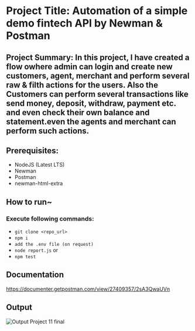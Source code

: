# Project Title: Automation of a simple demo fintech API by Newman & Postman

## Project Summary: In this project, I have created a flow owhere admin can login and create new customers, agent, merchant and perform several raw & filth actions for the users. Also the Customers can perform several transactions like send money, deposit, withdraw, payment etc. and even check their own balance and statement.even the agents and merchant can perform such actions.



## Prerequisites:
- NodeJS (Latest LTS)
- Newman
- Postman
- newman-html-extra


## How to run~
### Execute following commands:
- ``git clone <repo_url>``
- ``npm i``
- ``add the .env file (on request)``
- ``node report.js`` or
- ``npm test``

## Documentation
 https://documenter.getpostman.com/view/27409357/2sA3QwaUVn

## Output

![Output Project 11 final](https://github.com/Sudipto971/Project11/assets/132764259/78dd0bdb-5057-4ced-98d3-4dc48e697370)
